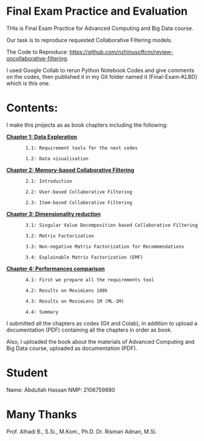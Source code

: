# Final Exam Practice and Evaluation
THis is Final Exam Practice for Advanced Computing and Big Data course.

Our task is to reproduce requested Collaborative Filtering models.

The Code to Reproduce: https://github.com/nzhinusoftcm/review-oncollaborative-filtering.

I used Google Collab to rerun Python Notebook Codes and give comments on the codes, then published it in my Git folder named it (Final-Exam-KLBD) which is this one.


# Contents:

I make this projects as as book chapters including the following:

**<a href='https://github.com/abdullahui/Final-Exam-KLBD/blob/main/Ch1_DataExploration.ipynb'>Chapter 1: Data Exploration</a>**

           1.1: Requirement tools for the next codes
           
           1.2: Data visualisation
           
**<a href='https://github.com/abdullahui/Final-Exam-KLBD/blob/main/Ch2_Memory_basedCollaborativeFiltering.ipynb'>Chapter 2: Memory-based Collaborative Filtering</a>**

           2.1: Introduction
           
           2.2: User-based Collaborative Filtering
           
           2.3: Item-based Collaborative Filtering
           
           
**<a href='https://github.com/abdullahui/Final-Exam-KLBD/blob/main/Ch3_DimensionalityReduction.ipynb'>Chapter 3: Dimensionality reduction</a>**

           3.1: Singular Value Decomposition based Collaborative Filtering
           
           3.2: Matrix Factorization
           
           3.3: Non-negative Matrix Factorization for Recommendations
           
           3.4: Explainable Matrix Factorization (EMF)
           
           
**<a href='https://github.com/abdullahui/Final-Exam-KLBD/blob/main/Ch4_PerformancesComparison.ipynb'>Chapter 4: Performances comparison</a>**

           4.1: First we prepare all the requirements tool
           
           4.2: Results on MovieLens 100k
           
           4.3: Results on MovieLens 1M (ML-1M)
           
           4.4: Summary
           

I submitted all the chapters as codes (Git and Colab), in addition to upload a documentation (PDF) containing all the chapters in order as book.

Also, I uploaded the book about the materials of Advanced Computing and Big Data course, uploaded as documentation (PDF).

# Student
Name: Abdullah Hassan
NMP: 2106759880

# Many Thanks
Prof. Alhadi B., S.Si., M.Kom., Ph.D.
Dr. Risman Adnan, M.Si.

